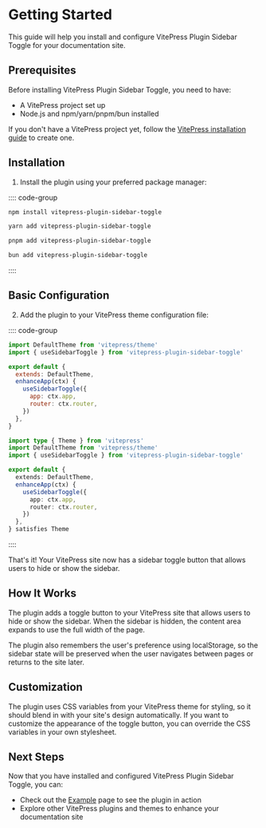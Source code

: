 # Getting Started

This guide will help you install and configure VitePress Plugin Sidebar Toggle for your documentation site.

## Prerequisites

Before installing VitePress Plugin Sidebar Toggle, you need to have:

- A VitePress project set up
- Node.js and npm/yarn/pnpm/bun installed

If you don't have a VitePress project yet, follow the [VitePress installation guide](https://vitepress.dev/guide/getting-started) to create one.

## Installation

1. Install the plugin using your preferred package manager:

:::: code-group

```bash [npm]
npm install vitepress-plugin-sidebar-toggle
```

```bash [yarn]
yarn add vitepress-plugin-sidebar-toggle
```

```bash [pnpm]
pnpm add vitepress-plugin-sidebar-toggle
```

```bash [bun]
bun add vitepress-plugin-sidebar-toggle
```

::::

## Basic Configuration

2. Add the plugin to your VitePress theme configuration file:

:::: code-group

```js [.vitepress/theme/index.js]
import DefaultTheme from 'vitepress/theme'
import { useSidebarToggle } from 'vitepress-plugin-sidebar-toggle'

export default {
  extends: DefaultTheme,
  enhanceApp(ctx) {
    useSidebarToggle({
      app: ctx.app,
      router: ctx.router,
    })
  },
}
```

```ts [.vitepress/theme/index.ts]
import type { Theme } from 'vitepress'
import DefaultTheme from 'vitepress/theme'
import { useSidebarToggle } from 'vitepress-plugin-sidebar-toggle'

export default {
  extends: DefaultTheme,
  enhanceApp(ctx) {
    useSidebarToggle({
      app: ctx.app,
      router: ctx.router,
    })
  },
} satisfies Theme
```

::::

That's it! Your VitePress site now has a sidebar toggle button that allows users to hide or show the sidebar.

## How It Works

The plugin adds a toggle button to your VitePress site that allows users to hide or show the sidebar. When the sidebar is hidden, the content area expands to use the full width of the page.

The plugin also remembers the user's preference using localStorage, so the sidebar state will be preserved when the user navigates between pages or returns to the site later.

## Customization

The plugin uses CSS variables from your VitePress theme for styling, so it should blend in with your site's design automatically. If you want to customize the appearance of the toggle button, you can override the CSS variables in your own stylesheet.

## Next Steps

Now that you have installed and configured VitePress Plugin Sidebar Toggle, you can:

- Check out the [Example](/example/page-with-sidebar) page to see the plugin in action
- Explore other VitePress plugins and themes to enhance your documentation site
